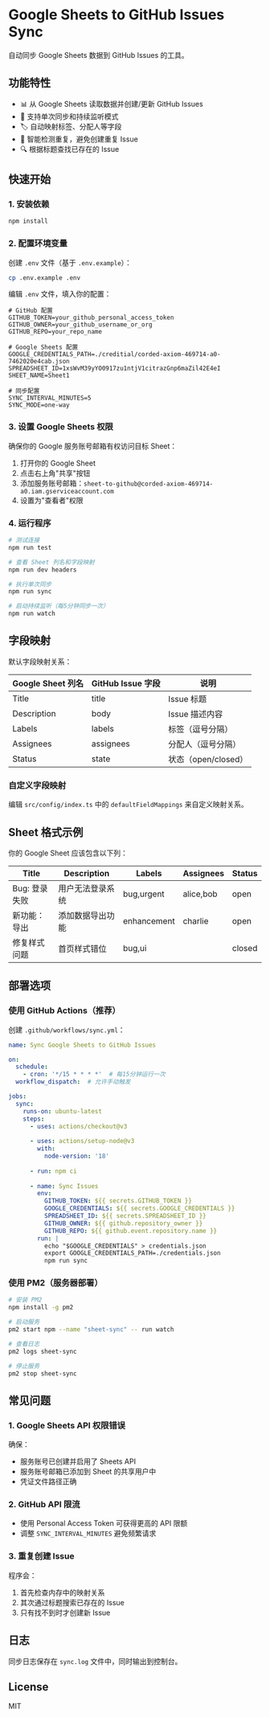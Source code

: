 # Google Sheets to GitHub Issues Sync

自动同步 Google Sheets 数据到 GitHub Issues 的工具。

## 功能特性

- 📊 从 Google Sheets 读取数据并创建/更新 GitHub Issues
- 🔄 支持单次同步和持续监听模式
- 🏷️ 自动映射标签、分配人等字段
- 📝 智能检测重复，避免创建重复 Issue
- 🔍 根据标题查找已存在的 Issue

## 快速开始

### 1. 安装依赖

```bash
npm install
```

### 2. 配置环境变量

创建 `.env` 文件（基于 `.env.example`）：

```bash
cp .env.example .env
```

编辑 `.env` 文件，填入你的配置：

```env
# GitHub 配置
GITHUB_TOKEN=your_github_personal_access_token
GITHUB_OWNER=your_github_username_or_org
GITHUB_REPO=your_repo_name

# Google Sheets 配置
GOOGLE_CREDENTIALS_PATH=./creditial/corded-axiom-469714-a0-7462020e4cab.json
SPREADSHEET_ID=1xsWvM39yYO0917zu1ntjV1citrazGnp6maZil42E4eI
SHEET_NAME=Sheet1

# 同步配置
SYNC_INTERVAL_MINUTES=5
SYNC_MODE=one-way
```

### 3. 设置 Google Sheets 权限

确保你的 Google 服务账号邮箱有权访问目标 Sheet：

1. 打开你的 Google Sheet
2. 点击右上角"共享"按钮
3. 添加服务账号邮箱：`sheet-to-github@corded-axiom-469714-a0.iam.gserviceaccount.com`
4. 设置为"查看者"权限

### 4. 运行程序

```bash
# 测试连接
npm run test

# 查看 Sheet 列名和字段映射
npm run dev headers

# 执行单次同步
npm run sync

# 启动持续监听（每5分钟同步一次）
npm run watch
```

## 字段映射

默认字段映射关系：

| Google Sheet 列名 | GitHub Issue 字段 | 说明 |
|------------------|------------------|------|
| Title | title | Issue 标题 |
| Description | body | Issue 描述内容 |
| Labels | labels | 标签（逗号分隔） |
| Assignees | assignees | 分配人（逗号分隔） |
| Status | state | 状态（open/closed） |

### 自定义字段映射

编辑 `src/config/index.ts` 中的 `defaultFieldMappings` 来自定义映射关系。

## Sheet 格式示例

你的 Google Sheet 应该包含以下列：

| Title | Description | Labels | Assignees | Status |
|-------|------------|--------|-----------|--------|
| Bug: 登录失败 | 用户无法登录系统 | bug,urgent | alice,bob | open |
| 新功能：导出 | 添加数据导出功能 | enhancement | charlie | open |
| 修复样式问题 | 首页样式错位 | bug,ui | | closed |

## 部署选项

### 使用 GitHub Actions（推荐）

创建 `.github/workflows/sync.yml`：

```yaml
name: Sync Google Sheets to GitHub Issues

on:
  schedule:
    - cron: '*/15 * * * *'  # 每15分钟运行一次
  workflow_dispatch:  # 允许手动触发

jobs:
  sync:
    runs-on: ubuntu-latest
    steps:
      - uses: actions/checkout@v3
      
      - uses: actions/setup-node@v3
        with:
          node-version: '18'
          
      - run: npm ci
      
      - name: Sync Issues
        env:
          GITHUB_TOKEN: ${{ secrets.GITHUB_TOKEN }}
          GOOGLE_CREDENTIALS: ${{ secrets.GOOGLE_CREDENTIALS }}
          SPREADSHEET_ID: ${{ secrets.SPREADSHEET_ID }}
          GITHUB_OWNER: ${{ github.repository_owner }}
          GITHUB_REPO: ${{ github.event.repository.name }}
        run: |
          echo "$GOOGLE_CREDENTIALS" > credentials.json
          export GOOGLE_CREDENTIALS_PATH=./credentials.json
          npm run sync
```

### 使用 PM2（服务器部署）

```bash
# 安装 PM2
npm install -g pm2

# 启动服务
pm2 start npm --name "sheet-sync" -- run watch

# 查看日志
pm2 logs sheet-sync

# 停止服务
pm2 stop sheet-sync
```

## 常见问题

### 1. Google Sheets API 权限错误

确保：
- 服务账号已创建并启用了 Sheets API
- 服务账号邮箱已添加到 Sheet 的共享用户中
- 凭证文件路径正确

### 2. GitHub API 限流

- 使用 Personal Access Token 可获得更高的 API 限额
- 调整 `SYNC_INTERVAL_MINUTES` 避免频繁请求

### 3. 重复创建 Issue

程序会：
1. 首先检查内存中的映射关系
2. 其次通过标题搜索已存在的 Issue
3. 只有找不到时才创建新 Issue

## 日志

同步日志保存在 `sync.log` 文件中，同时输出到控制台。

## License

MIT